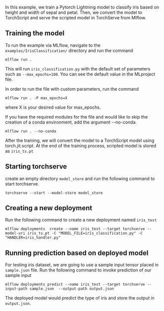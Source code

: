 In this example, we train a Pytorch Lightning model to classify iris based on height and width of sepal and petal. Then, we convert the model to TorchScript 
and serve the scripted model in TorchServe from Mlflow. 

## Training the model

To run the example via MLflow, navigate to the `examples/IrisClassification/` directory and run the command

```
mlflow run .

```

This will run `iris_classification.py` with the default set of parameters such as `--max_epochs=100`. You can see the default value in the MLproject file.

In order to run the file with custom parameters, run the command

```
mlflow run . -P max_epochs=X
```

where X is your desired value for max_epochs.

If you have the required modules for the file and would like to skip the creation of a conda environment, add the argument --no-conda.

```
mlflow run . --no-conda
```

After the training, we will convert the model to a TorchScript model using torch.jit.script.
At the end of the training process, scripted model is stored as `iris_ts.pt`

## Starting torchserve

create an empty directory `model_store` and run the following command to start torchserve.

`torchserve --start --model-store model_store`

## Creating a new deployment

Run the following command to create a new deployment named `iris_test`

`mlflow deployments  create --name iris_test --target torchserve --model-uri iris_ts.pt -C "MODEL_FILE=iris_classification.py" -C "HANDLER=iris_handler.py"`


## Running prediction based on deployed model

For testing iris dataset, we are going to use a sample input tensor placed in `sample.json` file. 
Run the following command to invoke prediction of our sample input

`mlflow deployments predict --name iris_test --target torchserve --input-path sample.json  --output-path output.json`

The deployed model would predict the type of iris and store the output in `output.json`.

